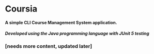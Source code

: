 # Coursia


#### A simple CLI Course Management System application.
##### Developed using the Java programming language with JUnit 5 testing


### [needs more content, updated later]
